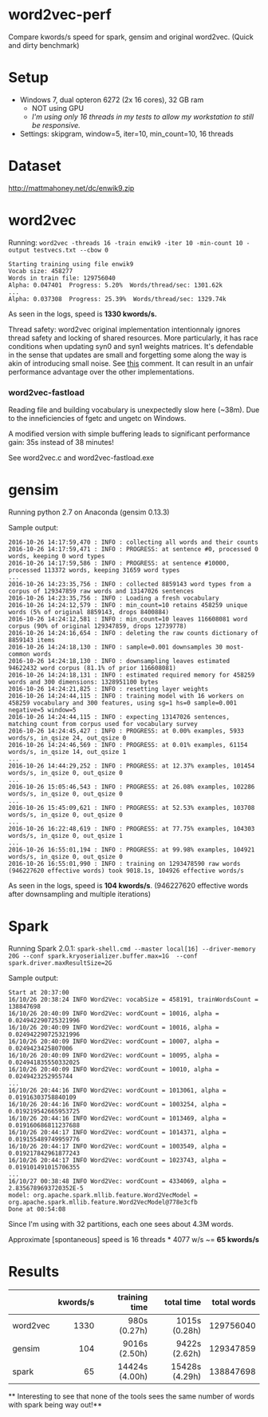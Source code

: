 # word2vec-perf
Compare kwords/s speed for spark, gensim and original word2vec. (Quick and dirty benchmark)


# Setup
- Windows 7, dual opteron 6272 (2x 16 cores), 32 GB ram
  - NOT using GPU
  - *I'm using only 16 threads in my tests to allow my workstation to still be responsive.*
- Settings: skipgram, window=5, iter=10, min_count=10, 16 threads

# Dataset
http://mattmahoney.net/dc/enwik9.zip

# word2vec
Running: `word2vec -threads 16 -train enwik9 -iter 10 -min-count 10 -output testvecs.txt --cbow 0`

```
Starting training using file enwik9
Vocab size: 458277
Words in train file: 129756040
Alpha: 0.047401  Progress: 5.20%  Words/thread/sec: 1301.62k
...
Alpha: 0.037308  Progress: 25.39%  Words/thread/sec: 1329.74k
```
As seen in the logs, speed is **1330 kwords/s.**

Thread safety: word2vec original implementation intentionnaly ignores thread safety and locking of shared resources.  More particularly, it has race conditions when updating syn0 and syn1 weights matrices. It's defendable in the sense that updates are small and forgetting some along the way is akin of introducing small noise. See [this](https://groups.google.com/forum/#!topic/word2vec-toolkit/iDTvPEOgFD0) comment.  It can result in an unfair performance advantage over the other implementations.

### word2vec-fastload ###
Reading file and building vocabulary is unexpectedly slow here (~38m). Due to the inneficiencies of fgetc and ungetc on Windows.

A modified version with simple buffering leads to significant performance gain: 35s instead of 38 minutes!

See word2vec.c and word2vec-fastload.exe

# gensim
Running python 2.7 on Anaconda (gensim 0.13.3)

Sample output:
~~~~
2016-10-26 14:17:59,470 : INFO : collecting all words and their counts
2016-10-26 14:17:59,471 : INFO : PROGRESS: at sentence #0, processed 0 words, keeping 0 word types
2016-10-26 14:17:59,586 : INFO : PROGRESS: at sentence #10000, processed 113372 words, keeping 31659 word types
...
2016-10-26 14:23:35,756 : INFO : collected 8859143 word types from a corpus of 129347859 raw words and 13147026 sentences
2016-10-26 14:23:35,756 : INFO : Loading a fresh vocabulary
2016-10-26 14:24:12,579 : INFO : min_count=10 retains 458259 unique words (5% of original 8859143, drops 8400884)
2016-10-26 14:24:12,581 : INFO : min_count=10 leaves 116608081 word corpus (90% of original 129347859, drops 12739778)
2016-10-26 14:24:16,654 : INFO : deleting the raw counts dictionary of 8859143 items
2016-10-26 14:24:18,130 : INFO : sample=0.001 downsamples 30 most-common words
2016-10-26 14:24:18,130 : INFO : downsampling leaves estimated 94622432 word corpus (81.1% of prior 116608081)
2016-10-26 14:24:18,131 : INFO : estimated required memory for 458259 words and 300 dimensions: 1328951100 bytes
2016-10-26 14:24:21,825 : INFO : resetting layer weights
2016-10-26 14:24:44,115 : INFO : training model with 16 workers on 458259 vocabulary and 300 features, using sg=1 hs=0 sample=0.001 negative=5 window=5
2016-10-26 14:24:44,115 : INFO : expecting 13147026 sentences, matching count from corpus used for vocabulary survey
2016-10-26 14:24:45,427 : INFO : PROGRESS: at 0.00% examples, 5933 words/s, in_qsize 24, out_qsize 0
2016-10-26 14:24:46,569 : INFO : PROGRESS: at 0.01% examples, 61154 words/s, in_qsize 14, out_qsize 1
...
2016-10-26 14:44:29,252 : INFO : PROGRESS: at 12.37% examples, 101454 words/s, in_qsize 0, out_qsize 0
...
2016-10-26 15:05:46,543 : INFO : PROGRESS: at 26.08% examples, 102286 words/s, in_qsize 0, out_qsize 0
...
2016-10-26 15:45:09,621 : INFO : PROGRESS: at 52.53% examples, 103708 words/s, in_qsize 0, out_qsize 0
...
2016-10-26 16:22:48,619 : INFO : PROGRESS: at 77.75% examples, 104303 words/s, in_qsize 0, out_qsize 1
...
2016-10-26 16:55:01,194 : INFO : PROGRESS: at 99.98% examples, 104921 words/s, in_qsize 0, out_qsize 0
2016-10-26 16:55:01,990 : INFO : training on 1293478590 raw words (946227620 effective words) took 9018.1s, 104926 effective words/s
~~~~

As seen in the logs, speed is **104 kwords/s**.  (946227620 effective words after downsampling and multiple iterations)

# Spark
Running Spark 2.0.1: 
`spark-shell.cmd --master local[16] --driver-memory 20G --conf spark.kryoserializer.buffer.max=1G  --conf spark.driver.maxResultSize=2G`

Sample output:
~~~~
Start at 20:37:00
16/10/26 20:38:24 INFO Word2Vec: vocabSize = 458191, trainWordsCount = 138847698
16/10/26 20:40:09 INFO Word2Vec: wordCount = 10016, alpha = 0.024942290725321996
16/10/26 20:40:09 INFO Word2Vec: wordCount = 10016, alpha = 0.024942290725321996
16/10/26 20:40:09 INFO Word2Vec: wordCount = 10007, alpha = 0.0249423425807006
16/10/26 20:40:09 INFO Word2Vec: wordCount = 10095, alpha = 0.024941835550332025
16/10/26 20:40:09 INFO Word2Vec: wordCount = 10010, alpha = 0.0249423252955744
...
16/10/26 20:44:16 INFO Word2Vec: wordCount = 1013061, alpha = 0.01916303758840109
16/10/26 20:44:16 INFO Word2Vec: wordCount = 1003254, alpha = 0.019219542665953725
16/10/26 20:44:16 INFO Word2Vec: wordCount = 1013469, alpha = 0.019160686811237688
16/10/26 20:44:17 INFO Word2Vec: wordCount = 1014371, alpha = 0.019155489749959776
16/10/26 20:44:17 INFO Word2Vec: wordCount = 1003549, alpha = 0.019217842961877243
16/10/26 20:44:17 INFO Word2Vec: wordCount = 1023743, alpha = 0.019101491015706355
...
16/10/27 00:38:48 INFO Word2Vec: wordCount = 4334069, alpha = 2.8356789693720352E-5
model: org.apache.spark.mllib.feature.Word2VecModel = org.apache.spark.mllib.feature.Word2VecModel@778e3cfb
Done at 00:54:08
~~~~

Since I'm using with 32 partitions, each one sees about 4.3M words.

Approximate [spontaneous] speed is 16 threads * 4077 w/s ~= **65 kwords/s**

# Results

|          | kwords/s | training time   | total time     | total words |
| ---      | ---:     | ---:            | ---:           | ---:        |
|word2vec  | 1330     | 980s (0.27h)    | 1015s (0.28h)  | 129756040   |
|gensim    | 104      | 9016s (2.50h)   | 9422s (2.62h)  | 129347859   |
|spark     | 65       | 14424s (4.00h)  | 15428s (4.29h) | 138847698   |

** Interesting to see that none of the tools sees the same number of words with spark being way out!**
